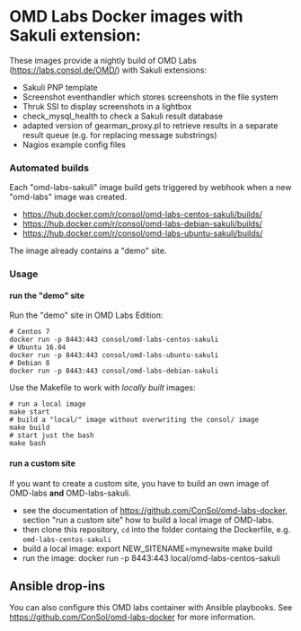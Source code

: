 # OMD Labs Docker images with Sakuli extension:

These images provide a nightly build of OMD Labs (https://labs.consol.de/OMD/) with Sakuli extensions:

- Sakuli PNP template
- Screenshot eventhandler which stores screenshots in the file system
- Thruk SSI to display screenshots in a lightbox
- check_mysql_health to check a Sakuli result database
- adapted version of gearman_proxy.pl to retrieve results in a separate result queue (e.g. for replacing message substrings)
- Nagios example config files

### Automated builds

Each "omd-labs-sakuli" image build gets triggered by webhook when a new "omd-labs" image was created.

* https://hub.docker.com/r/consol/omd-labs-centos-sakuli/builds/
* https://hub.docker.com/r/consol/omd-labs-debian-sakuli/builds/
* https://hub.docker.com/r/consol/omd-labs-ubuntu-sakuli/builds/

The image already contains a "demo" site.

### Usage

#### run the "demo" site

Run the "demo" site in OMD Labs Edition:

    # Centos 7
    docker run -p 8443:443 consol/omd-labs-centos-sakuli
    # Ubuntu 16.04
    docker run -p 8443:443 consol/omd-labs-ubuntu-sakuli
    # Debian 8
    docker run -p 8443:443 consol/omd-labs-debian-sakuli

Use the Makefile to work with *locally built* images:

    # run a local image
    make start
    # build a "local/" image without overwriting the consol/ image
    make build
    # start just the bash
    make bash

#### run a custom site

If you want to create a custom site, you have to build an own image of OMD-labs **and** OMD-labs-sakuli.

* see the documentation of https://github.com/ConSol/omd-labs-docker, section "run a custom site" how to build a local image of OMD-labs.
* then clone this repository, `cd` into the folder containg the Dockerfile, e.g. `omd-labs-centos-sakuli`
* build a local image:
      export NEW_SITENAME=mynewsite
      make build    
* run the image:
      docker run -p 8443:443 local/omd-labs-centos-sakuli

## Ansible drop-ins
You can also configure this OMD labs container with Ansible playbooks. See https://github.com/ConSol/omd-labs-docker for more information.
